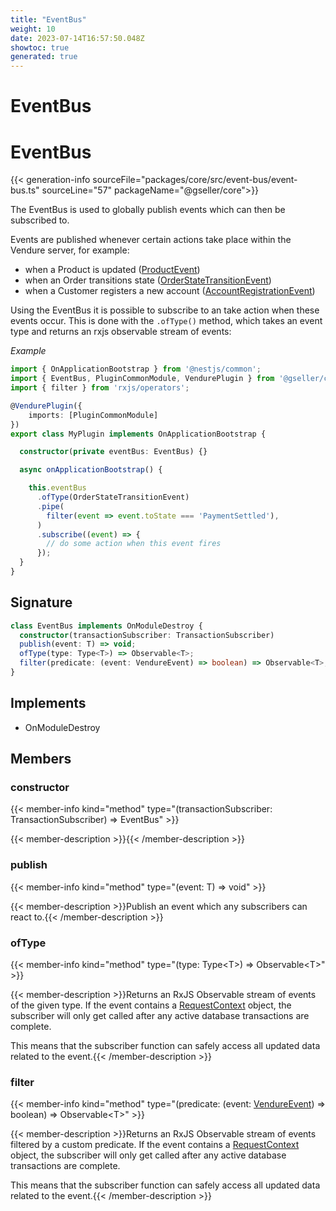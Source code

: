 ```yaml
---
title: "EventBus"
weight: 10
date: 2023-07-14T16:57:50.048Z
showtoc: true
generated: true
---
```

<!-- This file was generated from the Vendure source. Do not modify. Instead, re-run the "docs:build" script -->

# EventBus
<div class="symbol">


# EventBus

{{< generation-info sourceFile="packages/core/src/event-bus/event-bus.ts" sourceLine="57" packageName="@gseller/core">}}

The EventBus is used to globally publish events which can then be subscribed to.

Events are published whenever certain actions take place within the Vendure server, for example:

* when a Product is updated (<a href='/typescript-api/events/event-types#productevent'>ProductEvent</a>)
* when an Order transitions state (<a href='/typescript-api/events/event-types#orderstatetransitionevent'>OrderStateTransitionEvent</a>)
* when a Customer registers a new account (<a href='/typescript-api/events/event-types#accountregistrationevent'>AccountRegistrationEvent</a>)

Using the EventBus it is possible to subscribe to an take action when these events occur.
This is done with the `.ofType()` method, which takes an event type and returns an rxjs observable
stream of events:

*Example*

```TypeScript
import { OnApplicationBootstrap } from '@nestjs/common';
import { EventBus, PluginCommonModule, VendurePlugin } from '@gseller/core';
import { filter } from 'rxjs/operators';

@VendurePlugin({
    imports: [PluginCommonModule]
})
export class MyPlugin implements OnApplicationBootstrap {

  constructor(private eventBus: EventBus) {}

  async onApplicationBootstrap() {

    this.eventBus
      .ofType(OrderStateTransitionEvent)
      .pipe(
        filter(event => event.toState === 'PaymentSettled'),
      )
      .subscribe((event) => {
        // do some action when this event fires
      });
  }
}
```

## Signature

```TypeScript
class EventBus implements OnModuleDestroy {
  constructor(transactionSubscriber: TransactionSubscriber)
  publish(event: T) => void;
  ofType(type: Type<T>) => Observable<T>;
  filter(predicate: (event: VendureEvent) => boolean) => Observable<T>;
}
```
## Implements

 * OnModuleDestroy


## Members

### constructor

{{< member-info kind="method" type="(transactionSubscriber: TransactionSubscriber) => EventBus"  >}}

{{< member-description >}}{{< /member-description >}}

### publish

{{< member-info kind="method" type="(event: T) => void"  >}}

{{< member-description >}}Publish an event which any subscribers can react to.{{< /member-description >}}

### ofType

{{< member-info kind="method" type="(type: Type&#60;T&#62;) => Observable&#60;T&#62;"  >}}

{{< member-description >}}Returns an RxJS Observable stream of events of the given type.
If the event contains a <a href='/typescript-api/request/request-context#requestcontext'>RequestContext</a> object, the subscriber
will only get called after any active database transactions are complete.

This means that the subscriber function can safely access all updated
data related to the event.{{< /member-description >}}

### filter

{{< member-info kind="method" type="(predicate: (event: <a href='/typescript-api/events/vendure-event#vendureevent'>VendureEvent</a>) =&#62; boolean) => Observable&#60;T&#62;"  >}}

{{< member-description >}}Returns an RxJS Observable stream of events filtered by a custom predicate.
If the event contains a <a href='/typescript-api/request/request-context#requestcontext'>RequestContext</a> object, the subscriber
will only get called after any active database transactions are complete.

This means that the subscriber function can safely access all updated
data related to the event.{{< /member-description >}}


</div>
